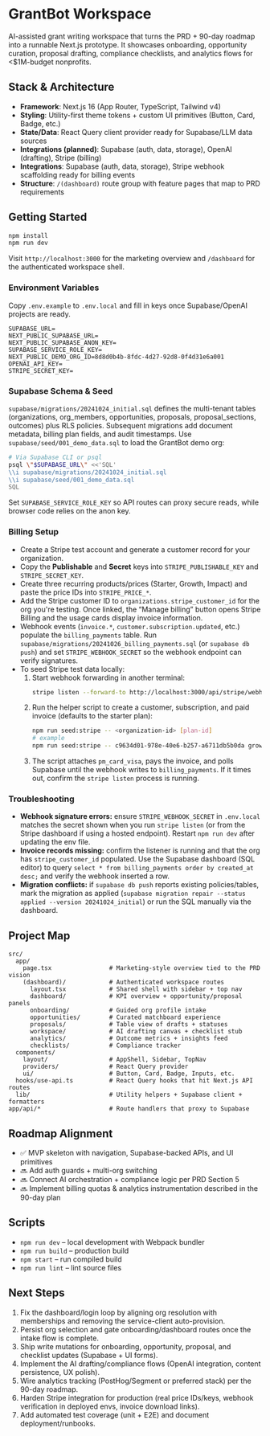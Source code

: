 # GrantBot Workspace

AI-assisted grant writing workspace that turns the PRD + 90-day roadmap into a runnable Next.js prototype. It showcases onboarding, opportunity curation, proposal drafting, compliance checklists, and analytics flows for <$1M-budget nonprofits.

## Stack & Architecture
- **Framework**: Next.js 16 (App Router, TypeScript, Tailwind v4)
- **Styling**: Utility-first theme tokens + custom UI primitives (Button, Card, Badge, etc.)
- **State/Data**: React Query client provider ready for Supabase/LLM data sources
- **Integrations (planned)**: Supabase (auth, data, storage), OpenAI (drafting), Stripe (billing)
 - **Integrations**: Supabase (auth, data, storage), Stripe webhook scaffolding ready for billing events
- **Structure**: `/(dashboard)` route group with feature pages that map to PRD requirements

## Getting Started
```bash
npm install
npm run dev
```
Visit `http://localhost:3000` for the marketing overview and `/dashboard` for the authenticated workspace shell.

### Environment Variables
Copy `.env.example` to `.env.local` and fill in keys once Supabase/OpenAI projects are ready.
```
SUPABASE_URL=
NEXT_PUBLIC_SUPABASE_URL=
NEXT_PUBLIC_SUPABASE_ANON_KEY=
SUPABASE_SERVICE_ROLE_KEY=
NEXT_PUBLIC_DEMO_ORG_ID=8d8d0b4b-8fdc-4d27-92d8-0f4d31e6a001
OPENAI_API_KEY=
STRIPE_SECRET_KEY=
```

### Supabase Schema & Seed
`supabase/migrations/20241024_initial.sql` defines the multi-tenant tables (organizations, org_members, opportunities, proposals, proposal_sections, outcomes) plus RLS policies. Subsequent migrations add document metadata, billing plan fields, and audit timestamps. Use `supabase/seed/001_demo_data.sql` to load the GrantBot demo org:
```bash
# Via Supabase CLI or psql
psql \"$SUPABASE_URL\" <<'SQL'
\\i supabase/migrations/20241024_initial.sql
\\i supabase/seed/001_demo_data.sql
SQL
```
Set `SUPABASE_SERVICE_ROLE_KEY` so API routes can proxy secure reads, while browser code relies on the anon key.

### Billing Setup
- Create a Stripe test account and generate a customer record for your organization.
- Copy the **Publishable** and **Secret** keys into `STRIPE_PUBLISHABLE_KEY` and `STRIPE_SECRET_KEY`.
- Create three recurring products/prices (Starter, Growth, Impact) and paste the price IDs into `STRIPE_PRICE_*`.
- Add the Stripe customer ID to `organizations.stripe_customer_id` for the org you're testing. Once linked, the “Manage billing” button opens Stripe Billing and the usage cards display invoice information.
- Webhook events (`invoice.*`, `customer.subscription.updated`, etc.) populate the `billing_payments` table. Run `supabase/migrations/20241026_billing_payments.sql` (or `supabase db push`) and set `STRIPE_WEBHOOK_SECRET` so the webhook endpoint can verify signatures.
- To seed Stripe test data locally:
  1. Start webhook forwarding in another terminal:
     ```bash
     stripe listen --forward-to http://localhost:3000/api/stripe/webhook
     ```
  2. Run the helper script to create a customer, subscription, and paid invoice (defaults to the starter plan):
     ```bash
     npm run seed:stripe -- <organization-id> [plan-id]
     # example
     npm run seed:stripe -- c9634d01-978e-40e6-b257-a6711db5b0da growth
     ```
  3. The script attaches `pm_card_visa`, pays the invoice, and polls Supabase until the webhook writes to `billing_payments`. If it times out, confirm the `stripe listen` process is running.

### Troubleshooting
- **Webhook signature errors:** ensure `STRIPE_WEBHOOK_SECRET` in `.env.local` matches the secret shown when you run `stripe listen` (or from the Stripe dashboard if using a hosted endpoint). Restart `npm run dev` after updating the env file.
- **Invoice records missing:** confirm the listener is running and that the org has `stripe_customer_id` populated. Use the Supabase dashboard (SQL editor) to query `select * from billing_payments order by created_at desc;` and verify the webhook inserted a row.
- **Migration conflicts:** if `supabase db push` reports existing policies/tables, mark the migration as applied (`supabase migration repair --status applied --version 20241024_initial`) or run the SQL manually via the dashboard.

## Project Map
```
src/
  app/
    page.tsx                # Marketing-style overview tied to the PRD vision
    (dashboard)/            # Authenticated workspace routes
      layout.tsx            # Shared shell with sidebar + top nav
      dashboard/            # KPI overview + opportunity/proposal panels
      onboarding/           # Guided org profile intake
      opportunities/        # Curated matchboard experience
      proposals/            # Table view of drafts + statuses
      workspace/            # AI drafting canvas + checklist stub
      analytics/            # Outcome metrics + insights feed
      checklists/           # Compliance tracker
  components/
    layout/                 # AppShell, Sidebar, TopNav
    providers/              # React Query provider
    ui/                     # Button, Card, Badge, Inputs, etc.
  hooks/use-api.ts          # React Query hooks that hit Next.js API routes
  lib/                      # Utility helpers + Supabase client + formatters
app/api/*                   # Route handlers that proxy to Supabase
```

## Roadmap Alignment
- ✅ MVP skeleton with navigation, Supabase-backed APIs, and UI primitives
- 🔜 Add auth guards + multi-org switching
- 🔜 Connect AI orchestration + compliance logic per PRD Section 5
- 🔜 Implement billing quotas & analytics instrumentation described in the 90-day plan

## Scripts
- `npm run dev` – local development with Webpack bundler
- `npm run build` – production build
- `npm start` – run compiled build
- `npm run lint` – lint source files

## Next Steps
1. Fix the dashboard/login loop by aligning org resolution with memberships and removing the service-client auto-provision.
2. Persist org selection and gate onboarding/dashboard routes once the intake flow is complete.
3. Ship write mutations for onboarding, opportunity, proposal, and checklist updates (Supabase + UI forms).
4. Implement the AI drafting/compliance flows (OpenAI integration, content persistence, UX polish).
5. Wire analytics tracking (PostHog/Segment or preferred stack) per the 90-day roadmap.
6. Harden Stripe integration for production (real price IDs/keys, webhook verification in deployed envs, invoice download links).
7. Add automated test coverage (unit + E2E) and document deployment/runbooks.
